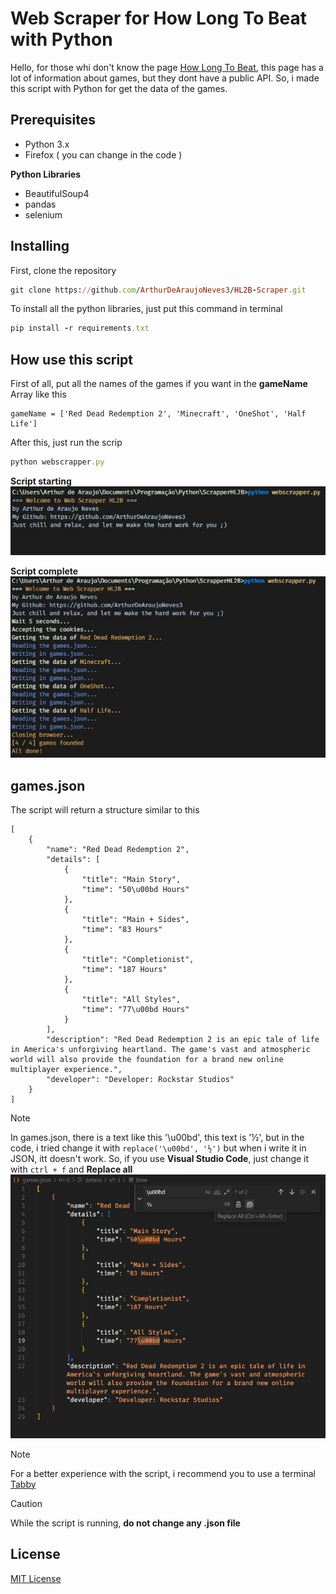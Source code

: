 # Web Scraper for How Long To Beat with Python

Hello, for those whi don't know the page <ins>[How Long To Beat](https://howlongtobeat.com/)</ins>, this page has a lot of information about games, but they dont have a public API. So, i made this script with Python for get the data of the games.

## Prerequisites

- Python 3.x
- Firefox ( you can change in the code )

**Python Libraries**

- BeautifulSoup4
- pandas
- selenium 

## Installing

First, clone the repository
```ruby
git clone https://github.com/ArthurDeAraujoNeves3/HL2B-Scraper.git
```

To install all the python libraries, just put this command in terminal
```ruby
pip install -r requirements.txt
```

## How use this script

First of all, put all the names of the games if you want in the **gameName** Array like this
```
gameName = ['Red Dead Redemption 2', 'Minecraft', 'OneShot', 'Half Life']
```

After this, just run the scrip
```ruby
python webscrapper.py
```

**Script starting**
![Script starting](./docs/runningScript.png)

**Script complete**
![Script complete](./docs/scriptComplete.png)

## games.json

The script will return a structure similar to this
```
[
    {
        "name": "Red Dead Redemption 2",
        "details": [
            {
                "title": "Main Story",
                "time": "50\u00bd Hours"
            },
            {
                "title": "Main + Sides",
                "time": "83 Hours"
            },
            {
                "title": "Completionist",
                "time": "187 Hours"
            },
            {
                "title": "All Styles",
                "time": "77\u00bd Hours"
            }
        ],
        "description": "Red Dead Redemption 2 is an epic tale of life in America's unforgiving heartland. The game's vast and atmospheric world will also provide the foundation for a brand new online multiplayer experience.",
        "developer": "Developer: Rockstar Studios"
    }
]
```

> [!NOTE]
> In games.json, there is a text like this '\u00bd', this text is '½', but in the code, i tried change it with ```replace('\u00bd', '½')``` but when i write it in JSON, itt doesn't work. So, if you use **Visual Studio Code**, just change it with `ctrl + f` and **Replace all**
![games.json filter](./docs/gamesJsonFilter.png)

> [!NOTE]
> For a better experience with the script, i recommend you to use a terminal [Tabby](https://tabby.sh/)

> [!CAUTION]
> While the script is running, **do not change any .json file**

## License

[MIT License](License)
